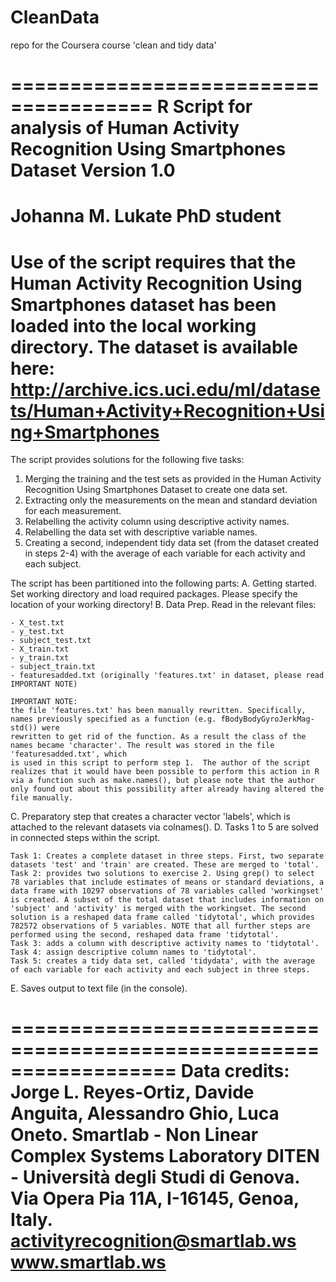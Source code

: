 CleanData
=========

repo for the Coursera course 'clean and tidy data'

======================================
R Script for analysis of 
Human Activity Recognition Using Smartphones Dataset
Version 1.0
======================================
Johanna M. Lukate
PhD student
======================================
Use of the script requires that the Human Activity Recognition Using Smartphones dataset has been loaded into the local working directory. 
The dataset is available here:
http://archive.ics.uci.edu/ml/datasets/Human+Activity+Recognition+Using+Smartphones
======================================
The script provides solutions for the following five tasks:

   1. Merging the training and the test sets as provided in the Human Activity Recognition Using Smartphones Dataset to create one data set.
   2. Extracting only the measurements on the mean and standard deviation for each measurement. 
   3. Relabelling the activity column using descriptive activity names. 
   4. Relabelling the data set with descriptive variable names. 
   5. Creating a second, independent tidy data set (from the dataset created in steps 2-4) with the average of each variable for each activity and each subject.
 
The script has been partitioned into the following parts:
A. Getting started. Set working directory and load required packages. Please specify the location of your working directory!
B. Data Prep. Read in the relevant files:

	- X_test.txt
	- y_test.txt
	- subject_test.txt
	- X_train.txt
	- y_train.txt
	- subject_train.txt
	- featuresadded.txt (originally 'features.txt' in dataset, please read IMPORTANT NOTE)

	IMPORTANT NOTE:
	the file 'features.txt' has been manually rewritten. Specifically, names previously specified as a function (e.g. fBodyBodyGyroJerkMag-std()) were 
	rewritten to get rid of the function. As a result the class of the names became 'character'. The result was stored in the file 'featuresadded.txt', which
	is used in this script to perform step 1.  The author of the script realizes that it would have been possible to perform this action in R via a function such as make.names(), but please note that the author only found out about this possibility after already having altered the file manually. 

C. Preparatory step that creates a character vector 'labels', which is attached to the relevant datasets via colnames().
D. Tasks 1 to 5 are solved in connected steps within the script.
	
	Task 1: Creates a complete dataset in three steps. First, two separate datasets 'test' and 'train' are created. These are merged to 'total'.
	Task 2: provides two solutions to exercise 2. Using grep() to select 78 variables that include estimates of means or standard deviations, a data frame with 10297 observations of 78 variables called 'workingset' is created. A subset of the total dataset that includes information on 'subject' and 'activity' is merged with the workingset. The second solution is a reshaped data frame called 'tidytotal', which provides 782572 observations of 5 variables. NOTE that all further steps are performed using the second, reshaped data frame 'tidytotal'.
	Task 3: adds a column with descriptive activity names to 'tidytotal'.
	Task 4: assign descriptive column names to 'tidytotal'.
	Task 5: creates a tidy data set, called 'tidydata', with the average of each variable for each activity and each subject in three steps. 
E. Saves output to text file (in the console).

==================================================================
Data credits:
Jorge L. Reyes-Ortiz, Davide Anguita, Alessandro Ghio, Luca Oneto.
Smartlab - Non Linear Complex Systems Laboratory
DITEN - Università degli Studi di Genova.
Via Opera Pia 11A, I-16145, Genoa, Italy.
activityrecognition@smartlab.ws
www.smartlab.ws
================================================================== 
